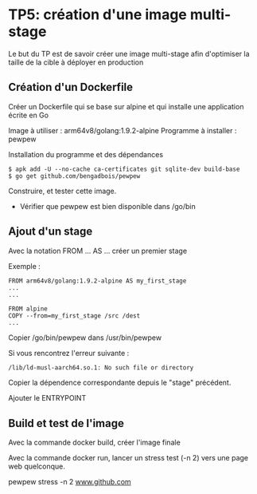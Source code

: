 # TP5: création d'une image multi-stage

Le but du TP est de savoir créer une image multi-stage afin d'optimiser la taille de la cible à déployer en production

## Création d'un Dockerfile

Créer un Dockerfile qui se base sur alpine et qui installe une application écrite en Go

Image à utiliser : arm64v8/golang:1.9.2-alpine
Programme à installer : pewpew

Installation du programme et des dépendances

```
$ apk add -U --no-cache ca-certificates git sqlite-dev build-base
$ go get github.com/bengadbois/pewpew
```

Construire, et tester cette image.

* Vérifier que pewpew est bien disponible dans /go/bin


## Ajout d'un stage

Avec la notation FROM ... AS ... créer un premier stage

Exemple :

```docker
FROM arm64v8/golang:1.9.2-alpine AS my_first_stage
...
...

FROM alpine
COPY --from=my_first_stage /src /dest
...
```

Copier /go/bin/pewpew dans /usr/bin/pewpew

Si vous rencontrez l'erreur suivante : 

```sh
/lib/ld-musl-aarch64.so.1: No such file or directory
```
Copier la dépendence correspondante depuis le "stage" précédent. 

Ajouter le ENTRYPOINT

## Build et test de l'image

Avec la commande docker build, créer l'image finale

Avec la commande docker run, lancer un stress test (-n 2) vers une page web quelconque.

pewpew stress -n 2 www.github.com